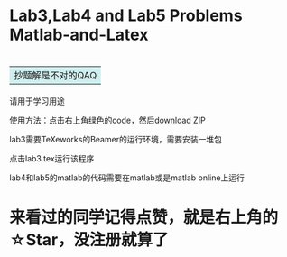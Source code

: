 # Lab3,Lab4 and Lab5 Problems Matlab-and-Latex

# <table><tr><td bgcolor=#D1EEEE>抄题解是不对的QAQ</td></tr></table>

请用于学习用途

使用方法：点击右上角绿色的code，然后download ZIP

lab3需要TeXeworks的Beamer的运行环境，需要安装一堆包

点击lab3.tex运行该程序

lab4和lab5的matlab的代码需要在matlab或是matlab online上运行

# 来看过的同学记得点赞，就是右上角的☆Star，没注册就算了
